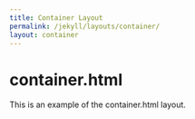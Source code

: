 ```yaml
---
title: Container Layout
permalink: /jekyll/layouts/container/
layout: container
---
```

# container.html 
This is an example of the container.html layout.